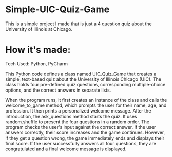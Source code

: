 # Simple-UIC-Quiz-Game
This is a simple project I made that is just a 4 question quiz about the University of Illinois at Chicago.

# How it's made:
Tech Used: Python, PyCharm

This Python code defines a class named UIC_Quiz_Game that creates a simple, text-based quiz about the University of Illinois Chicago (UIC). The class holds four pre-defined quiz questions, corresponding multiple-choice options, and the correct answers in separate lists. 

When the program runs, it first creates an instance of the class and calls the welcome_to_game method, which prompts the user for their name, age, and profession. It then prints a personalized welcome message. After the introduction, the ask_questions method starts the quiz. It uses random.shuffle to present the four questions in a random order. The program checks the user's input against the correct answer. If the user answers correctly, their score increases and the game continues. However, if they get a question wrong, the game immediately ends and displays their final score. If the user successfully answers all four questions, they are congratulated and a final welcome message is displayed.
